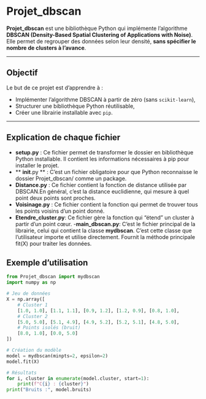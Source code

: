 #  Projet_dbscan

**Projet_dbscan** est une bibliothèque Python qui implémente l’algorithme **DBSCAN (Density-Based Spatial Clustering of Applications with Noise)**.  
Elle permet de regrouper des données selon leur densité, **sans spécifier le nombre de clusters à l’avance**.  

---

## Objectif

Le but de ce projet est d’apprendre à :
- Implémenter l’algorithme DBSCAN à partir de zéro (sans `scikit-learn`),
- Structurer une bibliothèque Python réutilisable,
- Créer une librairie installable avec `pip`.

---

## Explication de chaque fichier

- **setup.py** : Ce fichier permet de transformer le dossier en bibliothèque Python installable. Il contient les informations nécessaires à pip pour installer le projet.
- ** __init__.py ** : C’est un fichier obligatoire pour que Python reconnaisse le dossier Projet_dbscan/ comme un package.
- **Distance.py** : Ce fichier contient la fonction de distance utilisée par DBSCAN.En général, c’est la distance euclidienne, qui mesure à quel point deux points sont proches.
- **Voisinage.py** : Ce fichier contient la fonction qui permet de trouver tous les points voisins d’un point donné. 
- **Etendre_cluster.py**: Ce fichier gère la fonction qui “étend” un cluster à partir d’un point cœur.
-**main_dbscan.py**: C’est le fichier principal de la librairie, celui qui contient la classe **mydbscan**. C’est cette classe que l’utilisateur importe et utilise directement. Fournit la méthode principale fit(X) pour traiter les données.

## Exemple d’utilisation

```python
from Projet_dbscan import mydbscan
import numpy as np

# Jeu de données
X = np.array([
    # Cluster 1
    [1.0, 1.0], [1.1, 1.1], [0.9, 1.2], [1.2, 0.9], [0.8, 1.0],
    # Cluster 2
    [5.0, 5.0], [5.1, 4.9], [4.9, 5.2], [5.2, 5.1], [4.8, 5.0],
    # Points isolés (bruit)
    [8.0, 1.0], [0.0, 5.0]
])

# Création du modèle
model = mydbscan(minpts=2, epsilon=2)
model.fit(X)

# Résultats
for i, cluster in enumerate(model.cluster, start=1):
    print(f"C{i} : {cluster}")
print("Bruits :", model.bruits)

